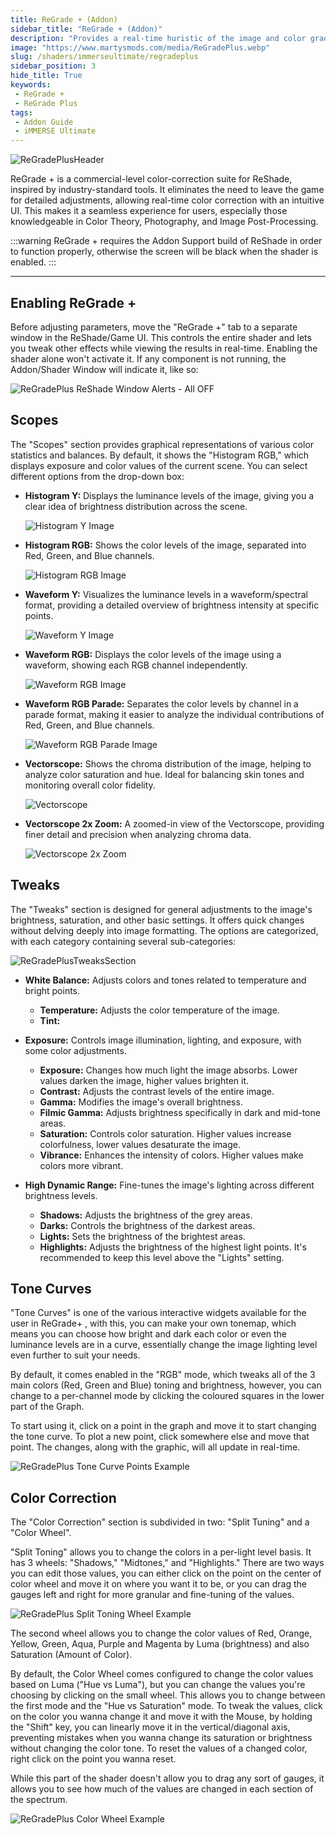 ```yaml
---
title: ReGrade + (Addon)
sidebar_title: "ReGrade + (Addon)"
description: "Provides a real-time huristic of the image and color grading GUI native to ReShade."
image: "https://www.martysmods.com/media/ReGradePlus.webp"
slug: /shaders/immerseultimate/regradeplus
sidebar_position: 3
hide_title: True
keywords: 
 - ReGrade +
 - ReGrade Plus
tags:
 - Addon Guide
 - iMMERSE Ultimate
---
```


![ReGradePlusHeader](./images/ReGradePlusHeader.webp)

ReGrade + is a commercial-level color-correction suite for ReShade, inspired by industry-standard tools. It eliminates the need to leave the game for detailed adjustments, allowing real-time color correction with an intuitive UI. This makes it a seamless experience for users, especially those knowledgeable in Color Theory, Photography, and Image Post-Processing.

:::warning
ReGrade + requires the Addon Support build of ReShade in order to function properly, otherwise the screen will be black when the shader is enabled.
:::

---

## Enabling ReGrade +

Before adjusting parameters, move the "ReGrade +" tab to a separate window in the ReShade/Game UI. This controls the entire shader and lets you tweak other effects while viewing the results in real-time. Enabling the shader alone won't activate it. If any component is not running, the Addon/Shader Window will indicate it, like so:

![ReGradePlus ReShade Window Alerts - All OFF](./images/regradeplus_shaders_disabled.webp)

## Scopes

The "Scopes" section provides graphical representations of various color statistics and balances. By default, it shows the "Histogram RGB," which displays exposure and color values of the current scene. You can select different options from the drop-down box:

- **Histogram Y:** Displays the luminance levels of the image, giving you a clear idea of brightness distribution across the scene.

    ![Histogram Y Image](./images/regradeplus_histogram_y.webp)

- **Histogram RGB:** Shows the color levels of the image, separated into Red, Green, and Blue channels.

    ![Histogram RGB Image](./images/regradeplus_histogram_rgb.webp)

- **Waveform Y:** Visualizes the luminance levels in a waveform/spectral format, providing a detailed overview of brightness intensity at specific points.

    ![Waveform Y Image](./images/regradeplus_waveform_y.webp)

- **Waveform RGB:** Displays the color levels of the image using a waveform, showing each RGB channel independently.

    ![Waveform RGB Image](./images/regradeplus_waveform_rgb.webp)

- **Waveform RGB Parade:** Separates the color levels by channel in a parade format, making it easier to analyze the individual contributions of Red, Green, and Blue channels.

    ![Waveform RGB Parade Image](./images/regradeplus_waveform_rgb_parade.webp)

- **Vectorscope:** Shows the chroma distribution of the image, helping to analyze color saturation and hue. Ideal for balancing skin tones and monitoring overall color fidelity.

    ![Vectorscope](./images/regradeplus_histogram_vectorscope.webp)

- **Vectorscope 2x Zoom:** A zoomed-in view of the Vectorscope, providing finer detail and precision when analyzing chroma data.

    ![Vectorscope 2x Zoom](./images/regradeplus_histogram_vectorscope2x.webp)

## Tweaks

The "Tweaks" section is designed for general adjustments to the image's brightness, saturation, and other basic settings. It offers quick changes without delving deeply into image formatting. The options are categorized, with each category containing several sub-categories:

![ReGradePlusTweaksSection](./images/regradeplus_tweaks.webp)

* **White Balance:** Adjusts colors and tones related to temperature and bright points.

    * **Temperature:** Adjusts the color temperature of the image.
    * **Tint:**

* **Exposure:** Controls image illumination, lighting, and exposure, with some color adjustments.

    * **Exposure:** Changes how much light the image absorbs. Lower values darken the image, higher values brighten it.
    * **Contrast:** Adjusts the contrast levels of the entire image.
    * **Gamma:** Modifies the image's overall brightness.
    * **Filmic Gamma:** Adjusts brightness specifically in dark and mid-tone areas.
    * **Saturation:** Controls color saturation. Higher values increase colorfulness, lower values desaturate the image.
    * **Vibrance:** Enhances the intensity of colors. Higher values make colors more vibrant.

* **High Dynamic Range:** Fine-tunes the image's lighting across different brightness levels.

    * **Shadows:** Adjusts the brightness of the grey areas.
    * **Darks:** Controls the brightness of the darkest areas.
    * **Lights:** Sets the brightness of the brightest areas.
    * **Highlights:** Adjusts the brightness of the highest light points. It's recommended to keep this level above the "Lights" setting.

## Tone Curves

"Tone Curves" is one of the various interactive widgets available for the user in ReGrade+ , with this, you can make your own tonemap, which means you can choose how bright and dark each color or even the luminance levels are in a curve, essentially change the image lighting level even further to suit your needs.

By default, it comes enabled in the "RGB" mode, which tweaks all of the 3 main colors (Red, Green and Blue) toning and brightness, however, you can change to a per-channel mode by clicking the coloured squares in the lower part of the Graph.

To start using it, click on a point in the graph and move it to start changing the tone curve. To plot a new point, click somewhere else and move that point. The changes, along with the graphic, will all update in real-time.

![ReGradePlus Tone Curve Points Example](./images/regradeplus_tonecurve.webp)

## Color Correction

The "Color Correction" section is subdivided in two: "Split Tuning" and a "Color Wheel".

"Split Toning" allows you to change the colors in a per-light level basis. It has 3 wheels: "Shadows," "Midtones," and "Highlights." There are two ways you can edit those values, you can either click on the point on the center of color wheel and move it on where you want it to be, or you can drag the gauges left and right for more granular and fine-tuning of the values.

![ReGradePlus Split Toning Wheel Example](./images/regradeplus_colorcorrection.webp)

The second wheel allows you to change the color values of Red, Orange, Yellow, Green, Aqua, Purple and Magenta by Luma (brightness) and also Saturation (Amount of Color).

By default, the Color Wheel comes configured to change the color values based on Luma ("Hue vs Luma"), but you can change the values you're choosing by clicking on the small wheel. This allows you to change between the first mode and the "Hue vs Saturation" mode. To tweak the values, click on the color you wanna change it and move it with the Mouse, by holding the "Shift" key, you can linearly move it in the vertical/diagonal axis, preventing mistakes when you wanna change its saturation or brightness without changing the color tone. To reset the values of a changed color, right click on the point you wanna reset. 

While this part of the shader doesn't allow you to drag any sort of gauges, it allows you to see how much of the values are changed in each section of the spectrum.

![ReGradePlus Color Wheel Example](./images/regradeplus_huevsluma.webp)